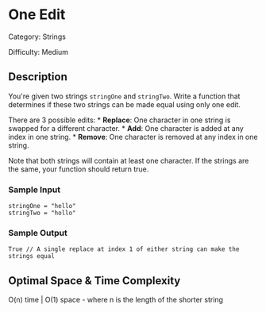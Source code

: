# One Edit

Category: Strings

Difficulty: Medium

## Description

  You're given two strings `stringOne` and `stringTwo`.
Write a function that determines if these two strings can be made equal
using only one edit.


  <p>
There are 3 possible edits:
* <b>Replace</b>: One character in one string is swapped for a different
character.
* <b>Add</b>: One character is added at any index in one string.
* <b>Remove</b>: One character is removed at any index in one string.

</p>

  Note that both strings will contain at least one character. If the strings
are the same, your function should return true.


### Sample Input
```
stringOne = "hello"
stringTwo = "hollo"
```

### Sample Output
```
True // A single replace at index 1 of either string can make the strings equal
```

## Optimal Space & Time Complexity

O(n) time | O(1) space - where n is the length of the shorter string
